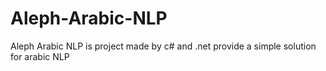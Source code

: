 Aleph-Arabic-NLP
================

Aleph Arabic NLP is project made by c# and .net provide a simple solution for arabic NLP
